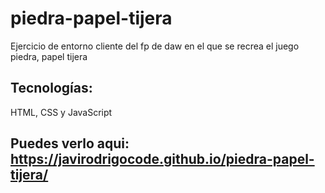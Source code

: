 # piedra-papel-tijera
Ejercicio de entorno cliente del fp de daw en el que se recrea el juego piedra, papel tijera
## Tecnologías:
HTML, CSS y JavaScript
## Puedes verlo aqui: https://javirodrigocode.github.io/piedra-papel-tijera/
